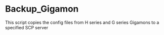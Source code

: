 Backup_Gigamon
==============

This script copies the config files from H series and G series Gigamons to a specified SCP server
